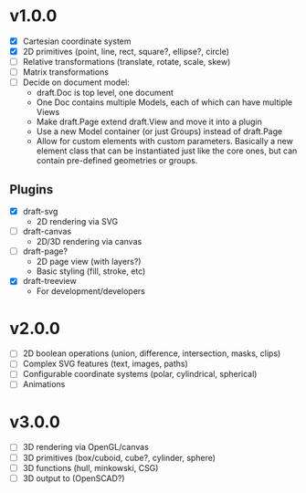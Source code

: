 # v1.0.0

- [x] Cartesian coordinate system
- [x] 2D primitives (point, line, rect, square?, ellipse?, circle)
- [ ] Relative transformations (translate, rotate, scale, skew)
- [ ] Matrix transformations
- [ ] Decide on document model:
  - draft.Doc is top level, one document
  - One Doc contains multiple Models, each of which can have multiple Views
  - Make draft.Page extend draft.View and move it into a plugin
  - Use a new Model container (or just Groups) instead of draft.Page
  - Allow for custom elements with custom parameters. Basically a new element class that can be instantiated just like the core ones, but can contain pre-defined geometries or groups.

## Plugins

- [x] draft-svg
  - 2D rendering via SVG
- [ ] draft-canvas
  - 2D/3D rendering via canvas
- [ ] draft-page?
  - 2D page view (with layers?)
  - Basic styling (fill, stroke, etc)
- [x] draft-treeview
  - For development/developers

# v2.0.0

- [ ] 2D boolean operations (union, difference, intersection, masks, clips)
- [ ] Complex SVG features (text, images, paths)
- [ ] Configurable coordinate systems (polar, cylindrical, spherical)
- [ ] Animations

# v3.0.0

- [ ] 3D rendering via OpenGL/canvas
- [ ] 3D primitives (box/cuboid, cube?, cylinder, sphere)
- [ ] 3D functions (hull, minkowski, CSG)
- [ ] 3D output to (OpenSCAD?)
